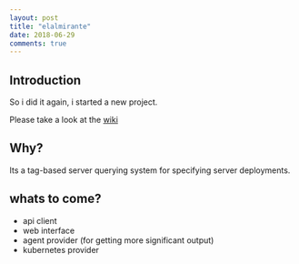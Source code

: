 ```yaml
---
layout: post
title: "elalmirante"
date: 2018-06-29
comments: true
---
```


## Introduction
So i did it again, i started a new project.

Please take a look at the [wiki](https://github.com/elalmirante/elalmirante/wiki)

## Why?
Its a tag-based server querying system for specifying server deployments.

## whats to come?
- api client
- web interface
- agent provider (for getting more significant output)
- kubernetes provider
